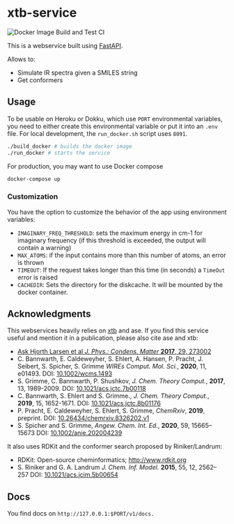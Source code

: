 # xtb-service

![Docker Image Build and Test CI](https://github.com/cheminfo-py/xtb-service/workflows/Docker%20Image%20Build%20CI/badge.svg)

This is a webservice built using [FastAPI](https://github.com/tiangolo/fastapi).

Allows to:
- Simulate IR spectra given a SMILES string
- Get conformers

## Usage

To be usable on Heroku or Dokku, which use `PORT` environmental variables, you need to either create this environmental variable or put it into an `.env` file. For local development, the `run_docker.sh` script uses `8091`.

```bash
./build_docker # builds the docker image
./run_docker # starts the service
```

For production, you may want to use Docker compose

```bash
docker-compose up
```

### Customization

You have the option to customize the behavior of the app using environment variables:

- `IMAGINARY_FREQ_THRESHOLD`: sets the maximum energy in cm-1 for imaginary frequency (if this threshold is exceeded, the output will contain a warning)
- `MAX_ATOMS`: if the input contains more than this number of atoms, an error is thrown
- `TIMEOUT`: If the request takes longer than this time (in seconds) a `TimeOut` error is raised
- `CACHEDIR`: Sets the directory for the diskcache. It will be mounted by the docker container. 

## Acknowledgments 

This webservices heavily relies on [xtb](https://github.com/grimme-lab/xtb#citations) and ase. If you find this service useful and mention it in a publication, please also cite ase and xtb: 
- [Ask Hjorth Larsen et al  _J. Phys.: Condens. Matter_  **2017**, 29, 273002](https://iopscience.iop.org/article/10.1088/1361-648X/aa680e/meta)
- C. Bannwarth, E. Caldeweyher, S. Ehlert, A. Hansen, P. Pracht, J. Seibert, S. Spicher, S. Grimme
  *WIREs Comput. Mol. Sci.*, **2020**, 11, e01493.
  DOI: [10.1002/wcms.1493](https://doi.org/10.1002/wcms.1493)
- S. Grimme, C. Bannwarth, P. Shushkov, *J. Chem. Theory Comput.*, **2017**, 13, 1989-2009.
  DOI: [10.1021/acs.jctc.7b00118](https://dx.doi.org/10.1021/acs.jctc.7b00118)
- C. Bannwarth, S. Ehlert and S. Grimme., *J. Chem. Theory Comput.*, **2019**, 15, 1652-1671.
  DOI: [10.1021/acs.jctc.8b01176](https://dx.doi.org/10.1021/acs.jctc.8b01176)
- P. Pracht, E. Caldeweyher, S. Ehlert, S. Grimme, *ChemRxiv*, **2019**, preprint.
  DOI: [10.26434/chemrxiv.8326202.v1](https://dx.doi.org/10.26434/chemrxiv.8326202.v1)
- S. Spicher and S. Grimme, *Angew. Chem. Int. Ed.*, **2020**, 59, 15665–15673
  DOI: [10.1002/anie.202004239](https://doi.org/10.1002/anie.202004239)

It also uses RDKit and the conformer search proposed by Riniker/Landrum:
-  RDKit: Open-source cheminformatics; http://www.rdkit.org
-  S. Riniker and G. A. Landrum _J. Chem. Inf. Model._ **2015**, 55, 12, 2562–257 DOI: [10.1021/acs.jcim.5b00654](https://doi.org/10.1021/acs.jcim.5b00654)
## Docs

You find docs on `http://127.0.0.1:$PORT/v1/docs.`
